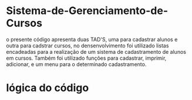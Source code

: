 # Sistema-de-Gerenciamento-de-Cursos

o presente código apresenta duas TAD'S, uma para cadastrar alunos e outra para cadstrar cursos, no densenvolvimento foi utilizado listas encadeadas para a realização de um sistema de cadastramento de alunos em cursos. Também foi utilizado funções para cadastrar, imprimir, adicionar, e um menu para o determinado cadastramento. 

# lógica do código
